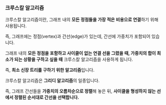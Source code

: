 ### 크루스칼 알고리즘

크루스칼 알고리즘이란, 그래프 내의 **모든 정점들을 가장 적은 비용으로 연결**하기 위해 사용됩니다.

즉, 그래프에는 정점(vertex)과 간선(edge)가 있는데, 간선에 가중치가 포함되어 있습니다.

그래프 내의 **모든 정점을 포함하고 사이클이 없는 연결 선을 그렸을 때, 가중치의 합이 최소가 되는 상황을 구하고 싶을 때** 크루스칼 알고리즘을 사용하게 됩니다.

즉, **최소 신장 트리를 구하기 위한 알고리즘**입니다.



크루스칼 알고리즘은 **그리디 알고리즘**의 일종입니다.

즉, 그래프 간선들을 **가중치의 오름차순으로 정렬**해 놓은 뒤, **사이클을 형성하지 않는 선에서 정렬된 순서대로 간선을 선택합니다.**
